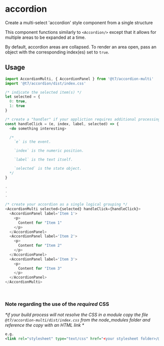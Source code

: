 # accordion

Create a multi-select 'accordion' style component from a single structure

This component functions similarly to `<Accordion/>` except that it allows for multiple areas to be expanded at a time.

By default, accordion areas are collapsed. To render an area open, pass an object with the corresponding index(es) set to `true`.

## Usage
```js
import AccordionMulti, { AccordionPanel } from '@t7/accordion-multi'
import '@t7/accordion/dist/index.css'
```
```js
/* indicate the selected item(s) */
let selected = {
  0: true,
  1: true
}

/* create a "handler" if your appliction requires additional processing when tabs are selected */
const handleClick = (e, index, label, selected) => {
  <do something interesting>

  /*
    `e` is the event.

    `index` is the numeric position.

    `label` is the text itself.

    `selected` is the state object.
  */
}

.
.
.

/* create your accordion as a single logical grouping */
<AccordionMulti selected={selected} handleClick={handleClick}>
  <AccordionPanel label='Item 1'>
    <p>
      Content for "Item 1"
    </p>
  </AccordionPanel>
  <AccordionPanel label='Item 2'>
    <p>
      Content for "Item 2"
    </p>
  </AccordionPanel>
  <AccordionPanel label='Item 3'>
    <p>
      Content for "Item 3"
    </p>
  </AccordionPanel>
</AccordionMulti>

```
&nbsp;
&nbsp;

### Note regarding the use of the _required_ CSS
_*if your build process will not resolve the CSS in a module copy the file `@t7/accordion-multi/dist/index.css` from the node_modules folder and reference the copy with an HTML link *_  
  
```xml
e.g.
<link rel="stylesheet" type="text/css" href="<your stylesheet folder>/@t7/accordion-multi/dist/index.css">
```
